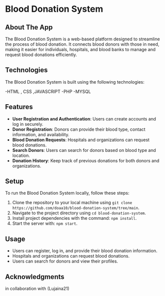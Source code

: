 # Blood Donation System

## About The App

The Blood Donation System is a web-based platform designed to streamline the process of blood donation. It connects blood donors with those in need, making it easier for individuals, hospitals, and blood banks to manage and request blood donations efficiently.

## Technologies

The Blood Donation System is built using the following technologies:

-HTML , CSS ,JAVASCRIPT 
-PHP
-MYSQL
## Features

- **User Registration and Authentication**: Users can create accounts and log in securely.
- **Donor Registration**: Donors can provide their blood type, contact information, and availability.
- **Blood Donation Requests**: Hospitals and organizations can request blood donations.
- **Search Donors**: Users can search for donors based on blood type and location.
- **Donation History**: Keep track of previous donations for both donors and organizations.

## Setup

To run the Blood Donation System locally, follow these steps:

1. Clone the repository to your local machine using `git clone https://github.com/doaa10/blood-donation-system/tree/main`.
2. Navigate to the project directory using `cd blood-donation-system`.
3. Install project dependencies with the command: `npm install`.
4. Start the server with: `npm start`.

## Usage

- Users can register, log in, and provide their blood donation information.
- Hospitals and organizations can request blood donations.
- Users can search for donors and view their profiles.



## Acknowledgments
in collaboration with (Lujaina21)
